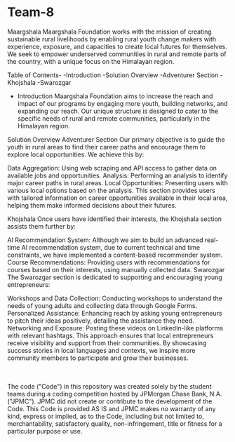 # Team-8
Maargshala
Maargshala Foundation works with the mission of creating sustainable rural livelihoods by enabling rural youth change makers with experience, exposure, and capacities to create local futures for themselves. We seek to empower underserved communities in rural and remote parts of the country, with a unique focus on the Himalayan region.

Table of Contents- 
-Introduction
-Solution Overview
-Adventurer Section
-Khojshala
-Swarozgar

- Introduction
Maargshala Foundation aims to increase the reach and impact of our programs by engaging more youth, building networks, and expanding our reach. Our unique structure is designed to cater to the specific needs of rural and remote communities, particularly in the Himalayan region.

Solution Overview
Adventurer Section
Our primary objective is to guide the youth in rural areas to find their career paths and encourage them to explore local opportunities. We achieve this by:

Data Aggregation: Using web scraping and API access to gather data on available jobs and opportunities.
Analysis: Performing an analysis to identify major career paths in rural areas.
Local Opportunities: Presenting users with various local options based on the analysis.
This section provides users with tailored information on career opportunities available in their local area, helping them make informed decisions about their futures.

Khojshala
Once users have identified their interests, the Khojshala section assists them further by:

AI Recommendation System: Although we aim to build an advanced real-time AI recommendation system, due to current technical and time constraints, we have implemented a content-based recommender system.
Course Recommendations: Providing users with recommendations for courses based on their interests, using manually collected data.
Swarozgar
The Swarozgar section is dedicated to supporting and encouraging young entrepreneurs:

Workshops and Data Collection: Conducting workshops to understand the needs of young adults and collecting data through Google Forms.
Personalized Assistance: Enhancing reach by asking young entrepreneurs to pitch their ideas positively, detailing the assistance they need.
Networking and Exposure: Posting these videos on LinkedIn-like platforms with relevant hashtags. This approach ensures that local entrepreneurs receive visibility and support from their communities.
By showcasing success stories in local languages and contexts, we inspire more community members to participate and grow their businesses.

 <br /> <br /> The code ("Code") in this repository was created solely by the student teams during a coding competition hosted by JPMorgan Chase Bank, N.A. ("JPMC"). JPMC did not create or contribute to the development of the Code. This Code is provided AS IS and JPMC makes no warranty of any kind, express or implied, as to the Code, including but not limited to, merchantability, satisfactory quality, non-infringement, title or fitness for a particular purpose or use.